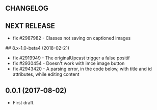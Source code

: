 CHANGELOG
---------

## NEXT RELEASE
 - fix #2987982 - Classes not saving on captioned images

## 8.x-1.0-beta4 (2018-02-21)
 - fix #2919949 - The originalUpcast trigger a false positif
 - fix #2930454 - Doesn't work with imce image button
 - fix #2943420 - A parsing error, in the code below, with title and id attributes, while editing content

## 0.0.1 (2017-08-02)
 - First draft.
